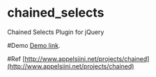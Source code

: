 # chained_selects
Chained Selects Plugin for jQuery

#Demo
[Demo link](http://htmlpreview.github.io/?https://github.com/kpkt/chained_selects/blob/master/index.html).

#Ref
[http://www.appelsiini.net/projects/chained](http://www.appelsiini.net/projects/chained)

